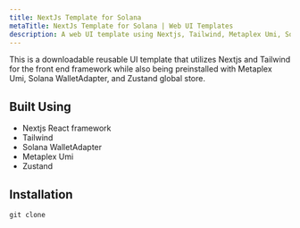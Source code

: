 ```yaml
---
title: NextJs Template for Solana
metaTitle: NextJs Template for Solana | Web UI Templates
description: A web UI template using Nextjs, Tailwind, Metaplex Umi, Solana WalletAdapter and Zustand.
---
```


This is a downloadable reusable UI template that utilizes Nextjs and Tailwind for the front end framework while also being preinstalled with Metaplex Umi, Solana WalletAdapter, and Zustand global store.

## Built Using

- Nextjs React framework
- Tailwind
- Solana WalletAdapter
- Metaplex Umi
- Zustand

## Installation

```
git clone 
```

